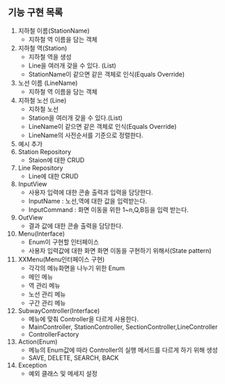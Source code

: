 ## 기능 구현 목록

1. 지하철 이름(StationName)
    - 지하철 역 이름을 담는 객체
2. 지하철 역(Station)
    - 지하철 역을 생성
    - Line을 여러개 갖을 수 있다. (List)
    - StationName이 같으면 같은 객체로 인식(Equals Override)
3. 노선 이름 (LineName)
    - 지하철 역 이름을 담는 객체
4. 지하철 노선 (Line)
    - 지하철 노선
    - Station을 여러개 갖을 수 있다.(List)
    - LineName이 같으면 같은 객체로 인식(Equals Override)
    - LineName의 사전순서를 기준으로 정렬한다.
5. 예시 추가
6. Station Repository
    - Staion에 대한 CRUD
7. Line Repository
    - Line에 대한 CRUD
8. InputView
    - 사용자 입력에 대한 콘솔 출력과 입력을 담당한다.
    - InputName : 노선,역에 대한 값을 입력받는다.
    - InputCommand : 화면 이동을 위한 1~n,Q,B등을 입력 받는다.
9. OutView
    - 결과 값에 대한 콘솔 출력을 담당한다.
10. Menu(Interface)
    - Enum이 구현할 인터페이스
    - 사용자 입력값에 대한 화면 화면 이동을 구현하기 위해서(State pattern)
11. XXMenu(Menu인터페이스 구현)
    - 각각의 메뉴화면을 나누기 위한 Enum
    - 메인 메뉴
    - 역 관리 메뉴
    - 노선 관리 메뉴
    - 구간 관리 메뉴
12. SubwayController(Interface)
    - 메뉴에 맞춰 Controller을 다르게 사용한다.
    - MainController, StationController, SectionController,LineController
    - ControllerFactory
13. Action(Enum)
    - 메뉴의 Enum값에 따라 Controller의 실행 메서드를 다르게 하기 위해 생성
    - SAVE, DELETE, SEARCH, BACK
14. Exception
    - 예외 클래스 및 메세지 설정
